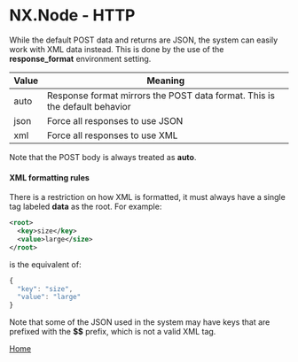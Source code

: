 # NX.Node - HTTP

While the default POST data and returns are JSON, the system can easily work with XML
data instead.  This is done by the use of the **response_format** environment setting.

Value|Meaning
-----|-------
auto|Response format mirrors the POST data format.  This is the default behavior
json|Force all responses to use JSON
xml|Force all responses to use XML

Note that the POST body is always treated as **auto**.

#### XML formatting rules

There is a restriction on how XML is formatted, it must always have a single tag labeled
**data** as the root.  For example:
```XML
<root>
  <key>size</key>
  <value>large</size>
</root>
```
is the equivalent of:
```JavaScript
{
  "key": "size",
  "value": "large"
}
```
Note that some of the JSON used in the system may have keys that are prefixed with
the **$$** prefix, which is not a valid XML tag.

[Home](../README.md)
